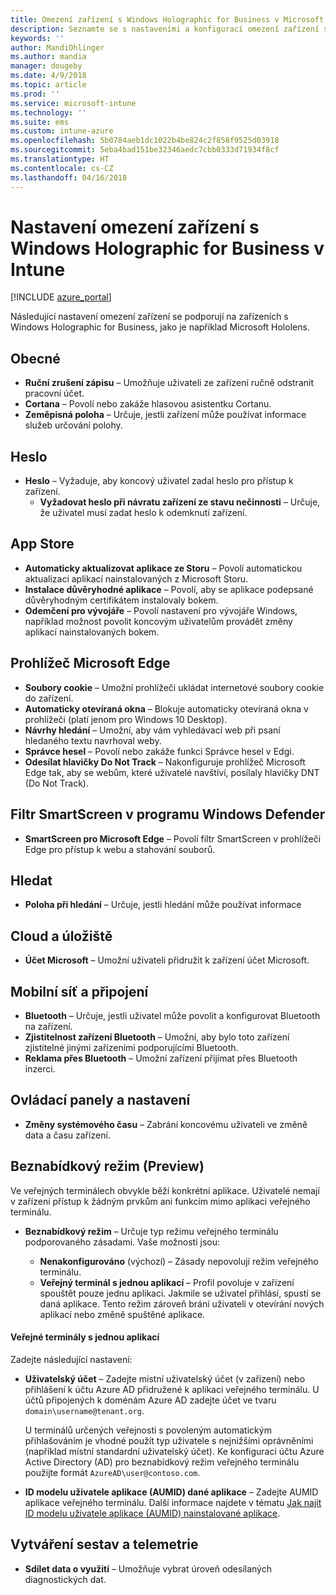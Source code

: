 ```yaml
---
title: Omezení zařízení s Windows Holographic for Business v Microsoft Intune – Azure | Microsoft Docs
description: Seznamte se s nastaveními a konfigurací omezení zařízení s Windows Holographic for Business v Microsoft Intune, včetně zrušení registrace, zeměpisné polohy, hesel, instalace aplikací z obchodu App Store, souborů cookie a automaticky otevíraných oken v Edgi, programu Windows Defender, vyhledávání, cloudu a úložiště, možností připojení přes Bluetooth, systémového času a dat o používání v Azure.
keywords: ''
author: MandiOhlinger
ms.author: mandia
manager: dougeby
ms.date: 4/9/2018
ms.topic: article
ms.prod: ''
ms.service: microsoft-intune
ms.technology: ''
ms.suite: ems
ms.custom: intune-azure
ms.openlocfilehash: 5b0784aeb1dc1022b4be824c2f858f9525d03918
ms.sourcegitcommit: 5eba4bad151be32346aedc7cbb0333d71934f8cf
ms.translationtype: HT
ms.contentlocale: cs-CZ
ms.lasthandoff: 04/16/2018
---
```

# <a name="device-restriction-settings-for-windows-holographic-for-business-in-intune"></a>Nastavení omezení zařízení s Windows Holographic for Business v Intune

[!INCLUDE [azure_portal](./includes/azure_portal.md)]

Následující nastavení omezení zařízení se podporují na zařízeních s Windows Holographic for Business, jako je například Microsoft Hololens.

## <a name="general"></a>Obecné

- **Ruční zrušení zápisu** – Umožňuje uživateli ze zařízení ručně odstranit pracovní účet.
- **Cortana** – Povolí nebo zakáže hlasovou asistentku Cortanu.
- **Zeměpisná poloha** – Určuje, jestli zařízení může používat informace služeb určování polohy.

## <a name="password"></a>Heslo
-   **Heslo** – Vyžaduje, aby koncový uživatel zadal heslo pro přístup k zařízení.
    -   **Vyžadovat heslo při návratu zařízení ze stavu nečinnosti** – Určuje, že uživatel musí zadat heslo k odemknutí zařízení.

## <a name="app-store"></a>App Store

-   **Automaticky aktualizovat aplikace ze Storu** – Povolí automatickou aktualizaci aplikací nainstalovaných z Microsoft Storu.
-   **Instalace důvěryhodné aplikace** – Povolí, aby se aplikace podepsané důvěryhodným certifikátem instalovaly bokem.
-   **Odemčení pro vývojáře** – Povolí nastavení pro vývojáře Windows, například možnost povolit koncovým uživatelům provádět změny aplikací nainstalovaných bokem.

## <a name="edge-browser"></a>Prohlížeč Microsoft Edge

-   **Soubory cookie** – Umožní prohlížeči ukládat internetové soubory cookie do zařízení.
-   **Automaticky otevíraná okna** – Blokuje automaticky otevíraná okna v prohlížeči (platí jenom pro Windows 10 Desktop).
-   **Návrhy hledání** – Umožní, aby vám vyhledávací web při psaní hledaného textu navrhoval weby.
-   **Správce hesel** – Povolí nebo zakáže funkci Správce hesel v Edgi.
- **Odesílat hlavičky Do Not Track** – Nakonfiguruje prohlížeč Microsoft Edge tak, aby se webům, které uživatelé navštíví, posílaly hlavičky DNT (Do Not Track).

## <a name="windows-defender-smart-screen"></a>Filtr SmartScreen v programu Windows Defender

- **SmartScreen pro Microsoft Edge** – Povolí filtr SmartScreen v prohlížeči Edge pro přístup k webu a stahování souborů.

## <a name="search"></a>Hledat
- **Poloha při hledání** – Určuje, jestli hledání může používat informace

## <a name="cloud-and-storage"></a>Cloud a úložiště
-   **Účet Microsoft** – Umožní uživateli přidružit k zařízení účet Microsoft.

## <a name="cellular-and-connectivity"></a>Mobilní síť a připojení

-   **Bluetooth** – Určuje, jestli uživatel může povolit a konfigurovat Bluetooth na zařízení.
-   **Zjistitelnost zařízení Bluetooth** – Umožní, aby bylo toto zařízení zjistitelné jinými zařízeními podporujícími Bluetooth.
-   **Reklama přes Bluetooth** – Umožní zařízení přijímat přes Bluetooth inzerci.

## <a name="control-panel-and-settings"></a>Ovládací panely a nastavení

- **Změny systémového času** – Zabrání koncovému uživateli ve změně data a času zařízení.

## <a name="kiosk-preview"></a>Beznabídkový režim (Preview)

Ve veřejných terminálech obvykle běží konkrétní aplikace. Uživatelé nemají v zařízení přístup k žádným prvkům ani funkcím mimo aplikaci veřejného terminálu.

- **Beznabídkový režim** – Určuje typ režimu veřejného terminálu podporovaného zásadami. Vaše možnosti jsou:

  - **Nenakonfigurováno** (výchozí) – Zásady nepovolují režim veřejného terminálu. 
  - **Veřejný terminál s jednou aplikací** – Profil povoluje v zařízení spouštět pouze jednu aplikaci. Jakmile se uživatel přihlásí, spustí se daná aplikace. Tento režim zároveň brání uživateli v otevírání nových aplikací nebo změně spuštěné aplikace.

#### <a name="single-app-kiosks"></a>Veřejné terminály s jednou aplikací
Zadejte následující nastavení:

- **Uživatelský účet** – Zadejte místní uživatelský účet (v zařízení) nebo přihlášení k účtu Azure AD přidružené k aplikaci veřejného terminálu. U účtů připojených k doménám Azure AD zadejte účet ve tvaru `domain\username@tenant.org`. 

    U terminálů určených veřejnosti s povoleným automatickým přihlašováním je vhodné použít typ uživatele s nejnižšími oprávněními (například místní standardní uživatelský účet). Ke konfiguraci účtu Azure Active Directory (AD) pro beznabídkový režim veřejného terminálu použijte formát `AzureAD\user@contoso.com`.

- **ID modelu uživatele aplikace (AUMID) dané aplikace** – Zadejte AUMID aplikace veřejného terminálu. Další informace najdete v tématu [Jak najít ID modelu uživatele aplikace (AUMID) nainstalované aplikace](https://docs.microsoft.com/windows-hardware/customize/enterprise/find-the-application-user-model-id-of-an-installed-app).

## <a name="reporting-and-telemetry"></a>Vytváření sestav a telemetrie

- **Sdílet data o využití** – Umožňuje vybrat úroveň odesílaných diagnostických dat.